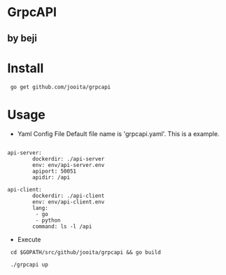 GrpcAPI
========
by beji
--------------

# Install

<pre><code> go get github.com/jooita/grpcapi </code></pre>


# Usage

* Yaml Config File
Default file name is 'grpcapi.yaml'.
This is a example.
<pre><code>  
api-server:
        dockerdir: ./api-server
        env: env/api-server.env
        apiport: 50051
        apidir: /api

api-client:
        dockerdir: ./api-client
        env: env/api-client.env
        lang:
         - go
         - python
        command: ls -l /api
</code></pre>

* Execute
<pre><code> cd $GOPATH/src/github/jooita/grpcapi && go build </code></pre>

<pre><code> ./grpcapi up </code></pre>
